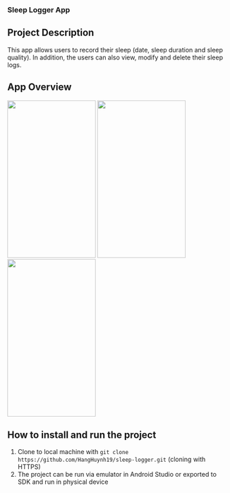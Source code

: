 ### Sleep Logger App

## Project Description
This app allows users to record their sleep (date, sleep duration and sleep quality). In addition, the users can also view, modify and delete their sleep logs. 

## App Overview
<img src="https://user-images.githubusercontent.com/48004616/154265526-543b5000-65ed-4b31-bfc5-2ffa77eba24f.png" width="200" height="356" />      <img src="https://user-images.githubusercontent.com/48004616/154265454-b3534cd4-5207-4ac1-8b15-144bcae06728.png" width="200" height="356" />      <img src="https://user-images.githubusercontent.com/48004616/154265432-fc1ff54a-d699-488e-b01f-8288578c1dcf.png" width="200" height="356" />

## How to install and run the project 
1. Clone to local machine with `git clone https://github.com/HangHuynh19/sleep-logger.git` (cloning with HTTPS)
2. The project can be run via emulator in Android Studio or exported to SDK and run in physical device



